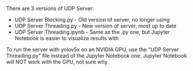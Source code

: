 There are 3 versions of UDP Server:
- UDP Server Blocking.py - Old version of server, no longer using
- UDP Server Threading.py - New version of server, most up to date
- UDP Server Threading.ipynb - Same as the .py one, but Jupyter Notebook is easier to visualize results with


To run the server with yolov5x on an NVIDIA GPU, use the "UDP Server Threading.py" file instead of the Jupyter Notebook one. Jupyter Notebook will NOT work with the GPU, not sure why.

